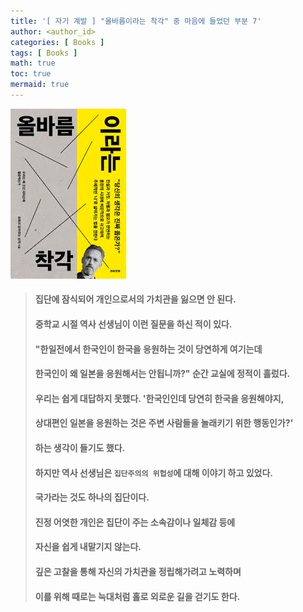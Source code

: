 ```yaml
---
title: '[ 자기 계발 ] "올바름이라는 착각" 중 마음에 들었던 부분 7'
author: <author_id>
categories: [ Books ]
tags: [ Books ]
math: true
toc: true
mermaid: true
---
```


![1](/images/backgrounds/books/manReadsYouTube.png)

> #### 집단에 잠식되어 개인으로서의 가치관을 잃으면 안 된다.
> #### 중학교 시절 역사 선생님이 이런 질문을 하신 적이 있다.
> #### "한일전에서 한국인이 한국을 응원하는 것이 당연하게 여기는데
> #### 한국인이 왜 일본을 응원해서는 안됩니까?" 순간 교실에 정적이 흘렀다.
>
> #### 우리는 쉽게 대답하지 못했다. '한국인인데 당연히 한국을 응원해야지,
> #### 상대편인 일본을 응원하는 것은 주변 사람들을 놀래키기 위한 행동인가?'
> #### 하는 생각이 들기도 했다.
>
> #### 하지만 역사 선생님은 `집단주의의 위헙성`에 대해 이야기 하고 있었다.
> #### 국가라는 것도 하나의 집단이다.
>
> #### 진정 어엿한 개인은 집단이 주는 소속감이나 일체감 등에
> #### 자신을 쉽게 내맡기지 않는다.
> #### 깊은 고찰을 통해 자신의 가치관을 정립해가려고 노력하며
> #### 이를 위해 때로는 늑대처럼 홀로 외로운 길을 걷기도 한다.

